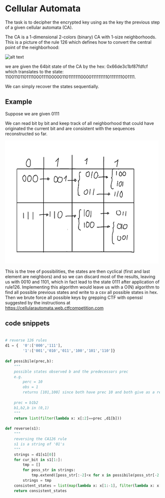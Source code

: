 # Cellular Automata

The task is to decipher the encrypted key using as the key the previous step of a given cellular automata (CA).

The CA is a 1-dimensional 2-colors (binary) CA with 1-size neighborhoods. This is a picture of the rule 126 which defines how to convert the central point of the neighborhood:

![alt text](http://mathworld.wolfram.com/images/eps-gif/ElementaryCARule126_1200.gif)

we are given the 64bit state of the CA by the hex: 0x66de3c1bf87fdfcf which translates to the state: 110011011011110001111000001101111111000011111111101111111001111.

We can simply recover the states sequentially.

## Example

Suppose we are given 0111

We can read bit by bit and keep track of all neighborhood that could have originated the current bit and are consistent with the sequences reconstructed so far.


<img src="https://github.com/martinobdl/puzzles/blob/master/google_ctf_2019/CellularAutomata/cellautomata_diagram.jpg" width="500" height="400">

This is the tree of possibilities, the states are then cyclical (first and last element are neighbors) and so we can discard most of the results, leaving us with 0010 and 1101, which in fact lead to the state 0111 after application of rule126. Implementing this algorithm would leave us with a O(N) algorithm to find all possible previous states and write to a csv all possible states in hex.
Then we brute force all possible keys by grepping CTF with openssl suggested by the instructions  at https://cellularautomata.web.ctfcompetition.com

## code snippets

```python

# reverse 126 rules
d1 = {  '0':['000','111'],
        '1':['001','010','011','100','101','110']}

def possibile(prec,b):
    """
    possible states observed b and the predecessors prec
    e.g.
        perc = 10
        obs = 1
        returns [101,100] since both have prec 10 and both give as a result 1

    prec = b1b2
    b1,b2,b in (0,1)
    """
    return list(filter(lambda x: x[:2]==prec ,d1[b]))

def reverse(s1):
    """
    reversing the CA126 rule
    s1 is a string of '01's
    """
    strings = d1[s1[0]]
    for cur_bit in s1[1:]:
        tmp = []
        for poss_str in strings:
            tmp.extend([poss_str[:-2]+x for x in possibile(poss_str[-2:],cur_bit)])
        strings = tmp
    consistent_states = list(map(lambda x: x[1:-1], filter(lambda x: x[:2]==x[-2:], strings)))
    return consistent_states
```
